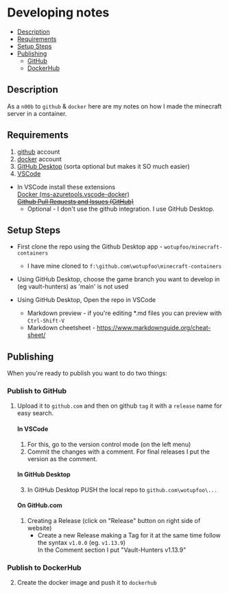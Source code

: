 # Developing notes
<!-- MarkdownTOC autolink="true" indent="  " markdown_preview="github" -->

- [Description](#description)
- [Requirements](#requirements)
- [Setup Steps](#steps)
- [Publishing](#publish)
    - [GitHub](#github)
    - [DockerHub](#dockerhub)
<!-- /MarkdownTOC -->

## Description

As a `n00b` to `github` & `docker` here are my notes on how I made the minecraft server in a container.

## Requirements

1. [github](http://github.com) account
2. [docker](http://docker.com) account
3. [GitHub Desktop](https://desktop.github.com/) (sorta optional but makes it SO much easier)
4. [VSCode](https://code.visualstudio.com/)
- In VSCode install these extensions  
[Docker (ms-azuretools.vscode-docker)](https://marketplace.visualstudio.com/items?itemName=ms-azuretools.vscode-docker)  
[~~Github Pull Requests and Issues (GitHub)~~](https://marketplace.visualstudio.com/items?itemName=GitHub.vscode-pull-request-github)  
    - Optional - I don't use the github integration. I use GitHub Desktop.

## Setup Steps
- First clone the repo using the Github Desktop app - `wotupfoo/minecraft-containers`  
     - I have mine cloned to `f:\github.com\wotupfoo\minecraft-containers`

- Using GitHub Desktop, choose the game branch you want to develop in (eg vault-hunters) as 'main' is not used

- Using GitHub Desktop, Open the repo in VSCode  
    - Markdown preview - if you're editing *.md files you can preview with `Ctrl-Shift-V`  
    - Markdown cheetsheet - https://www.markdownguide.org/cheat-sheet/  

## Publishing
When you're ready to publish you want to do two things:  
### Publish to GitHub  
1. Upload it to `github.com` and then on github `tag` it with a `release` name for easy search.  
    #### In **VSCode**
    1. For this, go to the version control mode (on the left menu)  
    2. Commit the changes with a comment. For final releases I put the version as the comment.  
    #### **In GitHub Desktop**
    3. In GitHub Desktop PUSH the local repo to `github.com\wotupfoo\...`  
    #### On **GitHub.com**
    1. Creating a Release (click on "Release" button on right side of website)
        - Create a new Release making a Tag for it at the same time follow the syntax `v1.0.0` (eg. `v1.13.9`)  
        In the Comment section I put "Vault-Hunters v1.13.9"
### Publish to DockerHub  
2. Create the docker image and push it to `dockerhub`